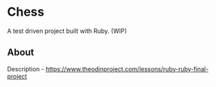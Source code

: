# Chess

A test driven project built with Ruby. (WIP)

## About

Description - https://www.theodinproject.com/lessons/ruby-ruby-final-project
